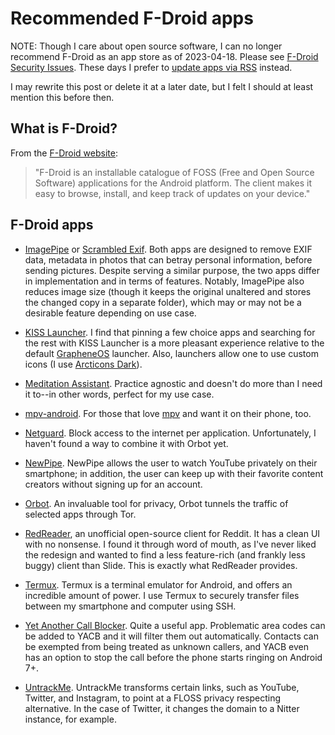# Recommended F-Droid apps

NOTE: Though I care about open source software, I can no longer
recommend F-Droid as an app store as of 2023-04-18. Please see [F-Droid
Security
Issues](https://privsec.dev/posts/android/f-droid-security-issues/).
These days I prefer to [update apps via
RSS](https://www.privacyguides.org/en/android/#manually-with-rss-notifications)
instead.

I may rewrite this post or delete it at a later date, but I felt I
should at least mention this before then.

## What is F-Droid?

From the [F-Droid website](https://www.f-droid.org/):

>"F-Droid is an installable catalogue of FOSS (Free and Open Source
>Software) applications for the Android platform. The client makes it
>easy to browse, install, and keep track of updates on your device."

## F-Droid apps

- [ImagePipe](https://f-droid.org/en/packages/de.kaffeemitkoffein.imagepipe/)
  or
  [Scrambled
  Exif](https://f-droid.org/en/packages/com.jarsilio.android.scrambledeggsif/).
  Both apps are designed to remove EXIF data, metadata in photos that
  can betray personal information, before sending pictures. Despite
  serving a similar purpose, the two apps differ in implementation and
  in terms of features. Notably, ImagePipe also reduces image size
  (though it keeps the original unaltered and stores the changed copy in
  a separate folder), which may or may not be a desirable feature
  depending on use case.

- [KISS Launcher](https://f-droid.org/en/packages/fr.neamar.kiss/). I
  find that pinning a few choice apps and searching for the rest with
  KISS Launcher is a more pleasant experience relative to the default
  [GrapheneOS](https://grapheneos.org/) launcher. Also, launchers allow
  one to use custom icons (I use [Arcticons
  Dark](https://f-droid.org/en/packages/com.donnnno.arcticons/)).

- [Meditation
  Assistant](https://f-droid.org/en/packages/sh.ftp.rocketninelabs.meditationassistant.opensource/).
  Practice agnostic and doesn't do more than I need it to--in other
  words, perfect for my use case.

- [mpv-android](https://f-droid.org/en/packages/is.xyz.mpv/). For those
  that love [mpv](https://mpv.io/) and want it on their phone, too.

- [Netguard](https://netguard.me/). Block access to the internet per
  application. Unfortunately, I haven't found a way to combine it with
  Orbot yet.

- [NewPipe](https://newpipe.net/). NewPipe allows the user to watch
  YouTube privately on their smartphone; in addition, the user can keep
  up with their favorite content creators without signing up for an
  account.

- [Orbot](https://guardianproject.info/apps/org.torproject.android/). An
  invaluable tool for privacy, Orbot tunnels the traffic of selected
  apps through Tor.

- [RedReader](https://f-droid.org/packages/org.quantumbadger.redreader/),
  an unofficial open-source client for Reddit. It has a clean UI with no
  nonsense. I found it through word of mouth, as I've never liked the
  redesign and wanted to find a less feature-rich (and frankly less
  buggy) client than Slide. This is exactly what RedReader provides.

- [Termux](https://termux.com/). Termux is a terminal emulator for
  Android, and offers an incredible amount of power. I use Termux to
  securely transfer files between my smartphone and computer using SSH.

- [Yet Another Call
  Blocker](https://f-droid.org/en/packages/dummydomain.yetanothercallblocker/).
  Quite a useful app. Problematic area codes can be added to YACB and it
  will filter them out automatically. Contacts can be exempted from
  being treated as unknown callers, and YACB even has an option to stop
  the call before the phone starts ringing on Android 7+.

- [UntrackMe](https://f-droid.org/en/packages/app.fedilab.nitterizeme/).
  UntrackMe transforms certain links, such as YouTube, Twitter, and
  Instagram, to point at a FLOSS privacy respecting alternative. In the
  case of Twitter, it changes the domain to a Nitter instance, for example.
